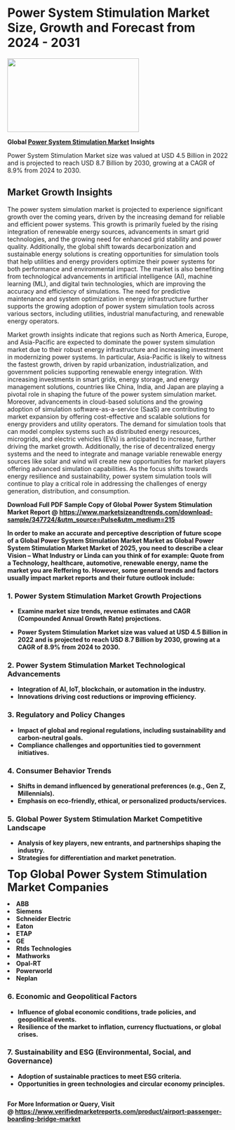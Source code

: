 <H1>Power System Stimulation Market Size, Growth and Forecast from 2024 - 2031</H1><img class="aligncenter size-medium wp-image-584254" src="https://thirdeyenews.in/wp-content/uploads/2024/09/Global-Market-Research-300x168.jpeg" alt="" width="300" height="168" /><p><strong>Global&nbsp;<a href="https://www.marketsizeandtrends.com/download-sample/347724/&amp;utm_source=Pulse&amp;utm_medium=215">Power System Stimulation Market</a> Insights</strong></p><p>Power System Stimulation Market size was valued at USD 4.5 Billion in 2022 and is projected to reach USD 8.7 Billion by 2030, growing at a CAGR of 8.9% from 2024 to 2030.</p><p><h2>Market Growth Insights</h2> <p>The power system simulation market is projected to experience significant growth over the coming years, driven by the increasing demand for reliable and efficient power systems. This growth is primarily fueled by the rising integration of renewable energy sources, advancements in smart grid technologies, and the growing need for enhanced grid stability and power quality. Additionally, the global shift towards decarbonization and sustainable energy solutions is creating opportunities for simulation tools that help utilities and energy providers optimize their power systems for both performance and environmental impact. The market is also benefiting from technological advancements in artificial intelligence (AI), machine learning (ML), and digital twin technologies, which are improving the accuracy and efficiency of simulations. The need for predictive maintenance and system optimization in energy infrastructure further supports the growing adoption of power system simulation tools across various sectors, including utilities, industrial manufacturing, and renewable energy operators.</p> <p><strong></strong></p> <p>Market growth insights indicate that regions such as North America, Europe, and Asia-Pacific are expected to dominate the power system simulation market due to their robust energy infrastructure and increasing investment in modernizing power systems. In particular, Asia-Pacific is likely to witness the fastest growth, driven by rapid urbanization, industrialization, and government policies supporting renewable energy integration. With increasing investments in smart grids, energy storage, and energy management solutions, countries like China, India, and Japan are playing a pivotal role in shaping the future of the power system simulation market. Moreover, advancements in cloud-based solutions and the growing adoption of simulation software-as-a-service (SaaS) are contributing to market expansion by offering cost-effective and scalable solutions for energy providers and utility operators. The demand for simulation tools that can model complex systems such as distributed energy resources, microgrids, and electric vehicles (EVs) is anticipated to increase, further driving the market growth. Additionally, the rise of decentralized energy systems and the need to integrate and manage variable renewable energy sources like solar and wind will create new opportunities for market players offering advanced simulation capabilities. As the focus shifts towards energy resilience and sustainability, power system simulation tools will continue to play a critical role in addressing the challenges of energy generation, distribution, and consumption.</p> <p><strong></p><p><span class=""><strong>Download Full PDF Sample Copy of Global Power System Stimulation Market Report</strong> @ <a href="https://www.marketsizeandtrends.com/download-sample/347724/&amp;utm_source=Pulse&amp;utm_medium=215" target="_blank">https://www.marketsizeandtrends.com/download-sample/347724/&amp;utm_source=Pulse&amp;utm_medium=215</a></span></p><p>In order to make an accurate and perceptive description of future scope of a Global&nbsp;Power System Stimulation Market Market as Global&nbsp;Power System Stimulation Market Market of 2025, you need to describe a clear Vision &ndash; What Industry or Linda can you think of for example: Quote from a Technology, healthcare, automotive, renewable energy, name the market you are Reffering to. However, some general trends and factors usually impact market reports and their future outlook include:</p><h3>1.&nbsp;<strong>Power System Stimulation Market Growth Projections</strong></h3><ul><li>Examine market size trends, revenue estimates and CAGR (Compounded Annual Growth Rate) projections.</li><li><p>Power System Stimulation Market size was valued at USD 4.5 Billion in 2022 and is projected to reach USD 8.7 Billion by 2030, growing at a CAGR of 8.9% from 2024 to 2030.</p></li></ul><h3>2.&nbsp;<strong>Power System Stimulation Market Technological Advancements</strong></h3><ul><li>Integration of AI, IoT, blockchain, or automation in the industry.</li><li>Innovations driving cost reductions or improving efficiency.</li></ul><h3>3.&nbsp;<strong>Regulatory and Policy Changes</strong></h3><ul><li>Impact of global and regional regulations, including sustainability and carbon-neutral goals.</li><li>Compliance challenges and opportunities tied to government initiatives.</li></ul><h3>4.&nbsp;<strong>Consumer Behavior Trends</strong></h3><ul><li>Shifts in demand influenced by generational preferences (e.g., Gen Z, Millennials).</li><li>Emphasis on eco-friendly, ethical, or personalized products/services.</li></ul><h3>5.&nbsp;<strong>Global Power System Stimulation Market Competitive Landscape</strong></h3><ul><li>Analysis of key players, new entrants, and partnerships shaping the industry.</li><li>Strategies for differentiation and market penetration.</li></ul><p data-pm-slice="1 1 []"><span style="color: inherit; font-family: inherit; font-size: 25px;">Top Global Power System Stimulation Market Companies</span></p><div class="" data-test-id=""><p><li>ABB</li><li> Siemens</li><li> Schneider Electric</li><li> Eaton</li><li> ETAP</li><li> GE</li><li> Rtds Technologies</li><li> Mathworks</li><li> Opal-RT</li><li> Powerworld</li><li> Neplan</li></p></div><h3>6.&nbsp;<strong>Economic and Geopolitical Factors</strong></h3><ul><li>Influence of global economic conditions, trade policies, and geopolitical events.</li><li>Resilience of the market to inflation, currency fluctuations, or global crises.</li></ul><h3>7.&nbsp;<strong>Sustainability and ESG (Environmental, Social, and Governance)</strong></h3><ul><li>Adoption of sustainable practices to meet ESG criteria.</li><li>Opportunities in green technologies and circular economy principles.</li></ul><h2><strong style="font-size: 14px;">For More Information or Query, Visit @&nbsp;</strong><a style="background-color: #ffffff; font-size: 14px;" href="https://www.marketsizeandtrends.com/report/power-system-stimulation-market/" target="_blank">https://www.verifiedmarketreports.com/product/airport-passenger-boarding-bridge-market</a></h2>
